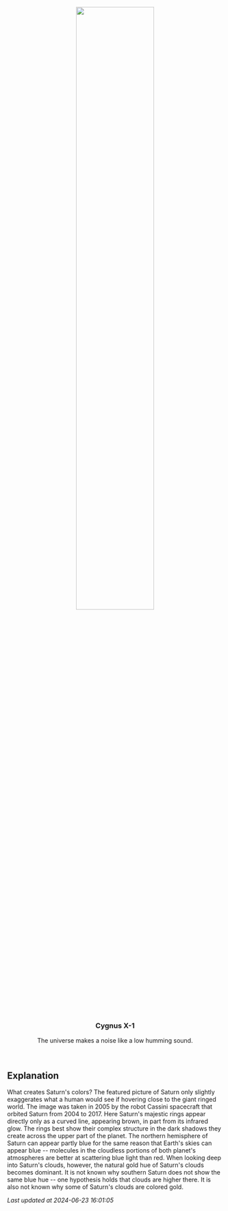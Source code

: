 <p align='center'>
    <img src='https://apod.nasa.gov/apod/image/2406/SaturnColors_CassiniSchmidt_960.jpg' width='60%' />
    <h3 align="center">Cygnus X-1</h3>
    <p align="center">The universe makes a noise like a low humming sound.</p>
</p>
<br/>

Explanation
--
What creates Saturn's colors?  The featured picture of Saturn only slightly exaggerates what a human would see if hovering close to the giant ringed world.   The image was taken in 2005 by the robot Cassini spacecraft that orbited Saturn from 2004 to 2017.  Here Saturn's majestic rings appear directly only as a curved line, appearing brown, in part from its infrared glow.  The rings best show their complex structure in the dark shadows they create across the upper part of the planet.   The northern hemisphere of Saturn can appear partly blue for the same reason that Earth's skies can appear blue -- molecules in the cloudless portions of both planet's atmospheres are better at scattering blue light than red.  When looking deep into Saturn's clouds, however, the natural gold hue of Saturn's clouds becomes dominant.   It is not known why southern Saturn does not show the same blue hue -- one hypothesis holds that clouds are higher there.   It is also not known why some of Saturn's clouds are colored gold.


*Last updated at 2024-06-23 16:01:05*
